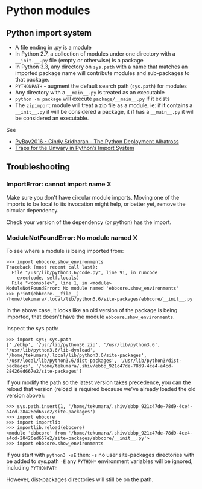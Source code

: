# Python modules

## Python import system

* A file ending in .py is a module
* In Python 2.7, a collection of modules under one directory with a `__init.__.py` file (empty or otherwise) is a package
* In Python 3.3, any directory on `sys.path` with a name that matches an imported package name will contribute modules and sub-packages to that package.
* `PYTHONPATH` - augment the default search path (`sys.path`) for modules
* Any directory with a `__main__.py` is treated as an executable
* `python -m package` will execute `package/__main__.py` if it exists
* The `zipimport` module will treat a zip file as a module, ie: if it contains a `__init__.py` it will be considered a package, it if has a `__main__.py` it will be considered an executable.

See
* [PyBay2016 - Cindy Sridharan - The Python Deployment Albatross](https://speakerdeck.com/pybay/2016-cindy-sridharan-the-python-deployment-albatross)
* [Traps for the Unwary in Python’s Import System](http://python-notes.curiousefficiency.org/en/latest/python_concepts/import_traps.html)

## Troubleshooting

### ImportError: cannot import name X

Make sure you don't have circular module imports. Moving one of the imports to be local to its invocation might help, or better yet, remove the circular dependency.

Check your version of the dependency (or python) has the import.

### ModuleNotFoundError: No module named X

To see where a module is being imported from:
```
>>> import ebbcore.show_environments
Traceback (most recent call last):
  File "/usr/lib/python3.6/code.py", line 91, in runcode
    exec(code, self.locals)
  File "<console>", line 1, in <module>
ModuleNotFoundError: No module named 'ebbcore.show_environments'
>>> print(ebbcore.__file__)
/home/tekumara/.local/lib/python3.6/site-packages/ebbcore/__init__.py
```

In the above case, it looks like an old version of the package is being imported, that doesn't have the module `ebbcore.show_environments`.

Inspect the sys.path:
```
>>> import sys; sys.path
['./ebbp', '/usr/lib/python36.zip', '/usr/lib/python3.6', '/usr/lib/python3.6/lib-dynload', '/home/tekumara/.local/lib/python3.6/site-packages', '/usr/local/lib/python3.6/dist-packages', '/usr/lib/python3/dist-packages', '/home/tekumara/.shiv/ebbp_921c47de-78d9-4ce4-a4cd-28426ed667e2/site-packages']
```

If you modify the path so the latest version takes precedence, you can the reload that version (reload is required because we've already loaded the old version above):
```
>>> sys.path.insert(1, '/home/tekumara/.shiv/ebbp_921c47de-78d9-4ce4-a4cd-28426ed667e2/site-packages')
>>> import ebbcore
>>> import importlib
>>> importlib.reload(ebbcore)
<module 'ebbcore' from '/home/tekumara/.shiv/ebbp_921c47de-78d9-4ce4-a4cd-28426ed667e2/site-packages/ebbcore/__init__.py'>
>>> import ebbcore.show_environments
```

If you start with `python3 -sE` then:
`-s` no user site-packages directories with be added to sys.path
`-E` any `PYTHON*` environment variables will be ignored, including `PYTHONPATH`

However, dist-packages directories will still be on the path.
